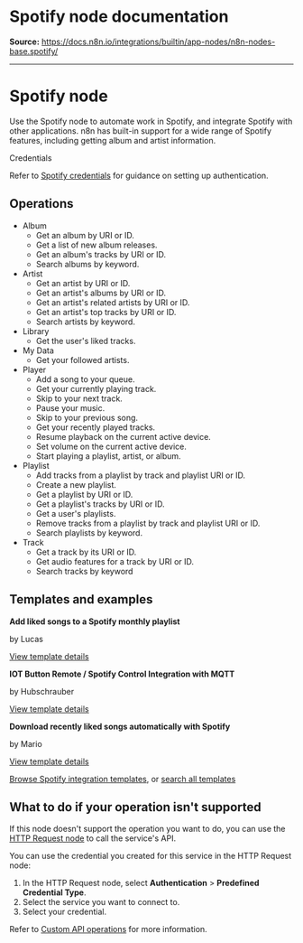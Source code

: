 # Spotify node documentation

**Source:** https://docs.n8n.io/integrations/builtin/app-nodes/n8n-nodes-base.spotify/

---

# Spotify node

Use the Spotify node to automate work in Spotify, and integrate Spotify with other applications. n8n has built-in support for a wide range of Spotify features, including getting album and artist information.

Credentials

Refer to [Spotify credentials](../../credentials/spotify/) for guidance on setting up authentication.

## Operations

- Album
  - Get an album by URI or ID.
  - Get a list of new album releases.
  - Get an album's tracks by URI or ID.
  - Search albums by keyword.
- Artist
  - Get an artist by URI or ID.
  - Get an artist's albums by URI or ID.
  - Get an artist's related artists by URI or ID.
  - Get an artist's top tracks by URI or ID.
  - Search artists by keyword.
- Library
  - Get the user's liked tracks.
- My Data
  - Get your followed artists.
- Player
  - Add a song to your queue.
  - Get your currently playing track.
  - Skip to your next track.
  - Pause your music.
  - Skip to your previous song.
  - Get your recently played tracks.
  - Resume playback on the current active device.
  - Set volume on the current active device.
  - Start playing a playlist, artist, or album.
- Playlist
  - Add tracks from a playlist by track and playlist URI or ID.
  - Create a new playlist.
  - Get a playlist by URI or ID.
  - Get a playlist's tracks by URI or ID.
  - Get a user's playlists.
  - Remove tracks from a playlist by track and playlist URI or ID.
  - Search playlists by keyword.
- Track
  - Get a track by its URI or ID.
  - Get audio features for a track by URI or ID.
  - Search tracks by keyword

## Templates and examples

**Add liked songs to a Spotify monthly playlist**

by Lucas

[View template details](https://n8n.io/workflows/1074-add-liked-songs-to-a-spotify-monthly-playlist/)

**IOT Button Remote / Spotify Control Integration with MQTT**

by Hubschrauber

[View template details](https://n8n.io/workflows/2383-iot-button-remote-spotify-control-integration-with-mqtt/)

**Download recently liked songs automatically with Spotify**

by Mario

[View template details](https://n8n.io/workflows/2285-download-recently-liked-songs-automatically-with-spotify/)

[Browse Spotify integration templates](https://n8n.io/integrations/spotify/), or [search all templates](https://n8n.io/workflows/)

## What to do if your operation isn't supported

If this node doesn't support the operation you want to do, you can use the [HTTP Request node](../../core-nodes/n8n-nodes-base.httprequest/) to call the service's API.

You can use the credential you created for this service in the HTTP Request node:

1. In the HTTP Request node, select **Authentication** > **Predefined Credential Type**.
2. Select the service you want to connect to.
3. Select your credential.

Refer to [Custom API operations](../../../custom-operations/) for more information.
